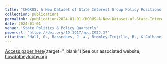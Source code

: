 ```yaml
---
title: "CHORUS: A New Dataset of State Interest Group Policy Positions in the United States"
collection: publications
permalink: /publication/2024-01-01-CHORUS-A-New-Dataset-of-State-Interest-Group-Policy-Positions
date: 2024-01-01
venue: 'State Politics & Policy Quarterly'
paperurl: 'https://doi.org/10.1017/spq.2023.37'
citation: 'Hall, G., Basseches, J. A., Bromley-Trujillo, R., & Culhane, T. (2024). CHORUS: A New Dataset of State Interest Group Policy Positions in the United States. State Politics & Policy Quarterly, 1-26.'
---
```

[Access paper here](https://doi.org/10.1017/spq.2023.37){:target="_blank"}|See our associated website, [howdotheylobby.org](https:howdotheylobby.org)